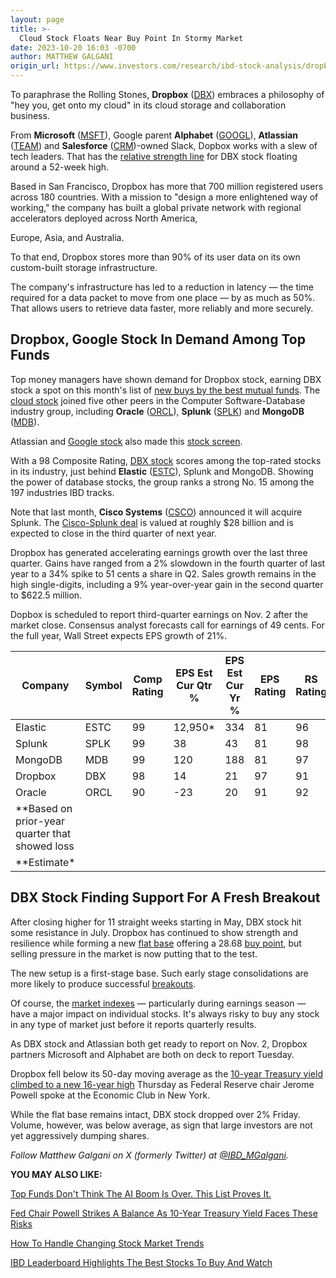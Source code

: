 ```yaml
---
layout: page
title: >-
  Cloud Stock Floats Near Buy Point In Stormy Market
date: 2023-10-20 16:03 -0700
author: MATTHEW GALGANI
origin_url: https://www.investors.com/research/ibd-stock-analysis/dropbox-joins-partners-microsoft-google-stock-and-peers-oracle-splunk-on-new-buys-by-top-funds-as-dbx-stock-floats-breakout-in-stormy-market/
---
```





To paraphrase the Rolling Stones, **Dropbox** ([DBX](https://research.investors.com/quote.aspx?symbol=DBX)) embraces a philosophy of "hey you, get onto my cloud" in its cloud storage and collaboration business.




From **Microsoft** ([MSFT](https://research.investors.com/quote.aspx?symbol=MSFT)), Google parent **Alphabet** ([GOOGL](https://research.investors.com/quote.aspx?symbol=GOOGL)), **Atlassian** ([TEAM](https://research.investors.com/quote.aspx?symbol=TEAM)) and **Salesforce** ([CRM](https://research.investors.com/quote.aspx?symbol=CRM))-owned Slack, Dopbox works with a slew of tech leaders. That has the [relative strength line](https://www.investors.com/how-to-invest/investors-corner/growth-stocks-breakout-specialty-tool-relative-strength-line/) for DBX stock floating around a 52-week high.


Based in San Francisco, Dropbox has more that 700 million registered users across 180 countries. With a mission to "design a more enlightened way of working," the company has built a global private network with regional accelerators deployed across North America,  

Europe, Asia, and Australia.


To that end, Dropbox stores more than 90% of its user data on its own custom-built storage infrastructure.


The company's infrastructure has led to a reduction in latency — the time required for a data packet to move from one place — by as much as 50%. That allows users to retrieve data faster, more reliably and more securely.


Dropbox, Google Stock In Demand Among Top Funds
-----------------------------------------------


Top money managers have shown demand for Dropbox stock, earning DBX stock a spot on this month's list of [new buys by the best mutual funds](https://www.investors.com/etfs-and-funds/mutual-funds/is-the-ai-boom-over-this-shows-the-top-funds-dont-think-so/). The [cloud stock](https://www.investors.com/news/technology/cloud-computing-cloud-stocks/) joined five other peers in the Computer Software-Database industry group, including **Oracle** ([ORCL](https://research.investors.com/quote.aspx?symbol=ORCL)), **Splunk** ([SPLK](https://research.investors.com/quote.aspx?symbol=SPLK)) and **MongoDB** ([MDB](https://research.investors.com/quote.aspx?symbol=MDB)).


Atlassian and [Google stock](https://www.investors.com/news/technology/google-stock-buy-now/) also made this [stock screen](https://www.investors.com/research/best-stocks-to-buy-watch-ibd-screen-of-the-day/).


With a 98 Composite Rating, [DBX stock](https://research.investors.com/stock-checkup/nasdaq-dropbox-dbx.aspx) scores among the top-rated stocks in its industry, just behind **Elastic** ([ESTC](https://research.investors.com/quote.aspx?symbol=ESTC)), Splunk and MongoDB. Showing the power of database stocks, the group ranks a strong No. 15 among the 197 industries IBD tracks.


Note that last month, **Cisco Systems** ([CSCO](https://research.investors.com/quote.aspx?symbol=CSCO)) announced it will acquire Splunk. The [Cisco-Splunk deal](https://investor.cisco.com/news/news-details/2023/Cisco-to-Acquire-Splunk-to-Help-Make-Organizations-More-Secure-and-Resilient-in-an-AI-Powered-World/default.aspx) is valued at roughly $28 billion and is expected to close in the third quarter of next year.


Dropbox has generated accelerating earnings growth over the last three quarter. Gains have ranged from a 2% slowdown in the fourth quarter of last year to a 34% spike to 51 cents a share in Q2. Sales growth remains in the high single-digits, including a 9% year-over-year gain in the second quarter to $622.5 million.


Dopbox is scheduled to report third-quarter earnings on Nov. 2 after the market close. Consensus analyst forecasts call for earnings of 49 cents. For the full year, Wall Street expects EPS growth of 21%.




 


| Company | Symbol | Comp Rating | EPS Est Cur Qtr % | EPS Est Cur Yr % | EPS Rating | RS Rating | SMR Rating | A/D Rating | Next Earnings Due Date\*\* |
| --- | --- | --- | --- | --- | --- | --- | --- | --- | --- |
| Elastic | ESTC | 99 | 12,950\* | 334 | 81 | 96 | C | B+ | Nov. 30 |
| Splunk | SPLK | 99 | 38 | 43 | 81 | 98 | A | B+ | Nov. 29 |
| MongoDB | MDB | 99 | 120 | 188 | 81 | 97 | B | B | Dec. 6 |
| Dropbox | DBX | 98 | 14 | 21 | 97 | 91 | A | B- | Nov. 2 |
| Oracle | ORCL | 90 | -23 | 20 | 91 | 92 | — | B | Dec. 12 |
| *\*Based on prior-year quarter that showed loss
\*\*Estimate* |



DBX Stock Finding Support For A Fresh Breakout
----------------------------------------------


After closing higher for 11 straight weeks starting in May, DBX stock hit some resistance in July. Dropbox has continued to show strength and resilience while forming a new [flat base](https://www.investors.com/how-to-invest/how-to-read-stock-charts-understanding-technical-analysis/#flatbase) offering a 28.68 [buy point](https://www.investors.com/how-to-invest/investors-corner/the-best-stocks-have-crystal-clear-buy-points-heres-how-to-identify-them/), but selling pressure in the market is now putting that to the test.


The new setup is a first-stage base. Such early stage consolidations are more likely to produce successful [breakouts](https://www.investors.com/how-to-invest/investors-corner/what-is-stock-breakout/).


Of course, the [market indexes](https://www.investors.com/news/stock-market-today-stock-market-news/?) — particularly during earnings season — have a major impact on individual stocks. It's always risky to buy any stock in any type of market just before it reports quarterly results.


As DBX stock and Atlassian both get ready to report on Nov. 2, Dropbox partners Microsoft and Alphabet are both on deck to report Tuesday.


Dropbox fell below its 50-day moving average as the [10-year Treasury yield climbed to a new 16-year high](https://www.investors.com/news/economy/federal-reserve-chair-powell-strikes-a-balance-as-10-year-treasury-yield-faces-these-risks/) Thursday as Federal Reserve chair Jerome Powell spoke at the Economic Club in New York.


While the flat base remains intact, DBX stock dropped over 2% Friday. Volume, however, was below average, as sign that large investors are not yet aggressively dumping shares.



*Follow Matthew Galgani on X (formerly Twitter) at [@IBD\_MGalgani](https://twitter.com/ibd_mgalgani).*


**YOU MAY ALSO LIKE:**


[Top Funds Don't Think The AI Boom Is Over. This List Proves It.](https://www.investors.com/etfs-and-funds/mutual-funds/is-the-ai-boom-over-this-shows-the-top-funds-dont-think-so/)


[Fed Chair Powell Strikes A Balance As 10-Year Treasury Yield Faces These Risks](https://www.investors.com/news/economy/federal-reserve-chair-powell-strikes-a-balance-as-10-year-treasury-yield-faces-these-risks/)


[How To Handle Changing Stock Market Trends](https://www.investors.com/how-to-invest/how-to-handle-changing-stock-market-trends/)


[IBD Leaderboard Highlights The Best Stocks To Buy And Watch](https://www.investors.com/research/how-to-find-the-best-stocks-to-buy/best-growth-stocks-to-buy-stock-market-research/)


 


 


 




